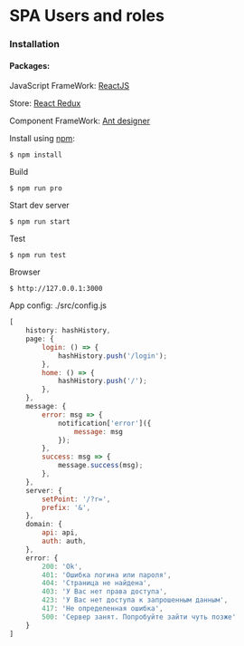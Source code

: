 # SPA Users and roles

### Installation

#### Packages:
JavaScript FrameWork: [ReactJS](https://facebook.github.io/react)

Store: [React Redux](https://www.npmjs.com/package/react-redux)

Component FrameWork: [Ant designer](https://www.npmjs.com/package/antd)

Install using [npm](https://www.npmjs.com/):

    $ npm install

Build

    $ npm run pro

Start dev server

    $ npm run start

Test

    $ npm run test

Browser

    $ http://127.0.0.1:3000

App config: ./src/config.js

```js
[
    history: hashHistory,
    page: {
        login: () => {
            hashHistory.push('/login');
        },
        home: () => {
            hashHistory.push('/');
        },
    },
    message: {
        error: msg => {
            notification['error']({
                message: msg
            });
        },
        success: msg => {
            message.success(msg);
        },
    },
    server: {
        setPoint: '/?r=',
        prefix: '&',
    },
    domain: {
        api: api,
        auth: auth,
    },
    error: {
        200: 'Ok',
        401: 'Ошибка логина или пароля',
        404: 'Страница не найдена',
        403: 'У Вас нет права доступа',
        423: 'У Вас нет доступа к запрошенным данным',
        417: 'Не определенная ошибка',
        500: 'Сервер занят. Попробуйте зайти чуть позже'
    }
]
```
